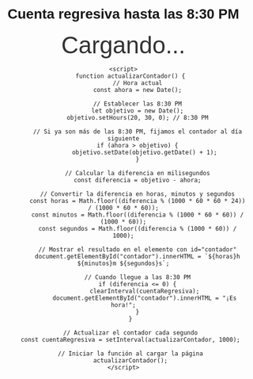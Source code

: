 <!DOCTYPE html>
<html lang="es">
<head>
    <meta charset="UTF-8">
    <meta name="viewport" content="width=device-width, initial-scale=1.0">
    <title>Cuenta regresiva hasta las 8:30 PM</title>
    <style>
        body {
            font-family: Arial, sans-serif;
            text-align: center;
            margin-top: 50px;
        }
        #contador {
            font-size: 48px;
            color: #333;
        }
    </style>
</head>
<body>
    <h1>Cuenta regresiva hasta las 8:30 PM</h1>
    <div id="contador">Cargando...</div>

    <script>
        function actualizarContador() {
            // Hora actual
            const ahora = new Date();
            
            // Establecer las 8:30 PM
            let objetivo = new Date();
            objetivo.setHours(20, 30, 0); // 8:30 PM

            // Si ya son más de las 8:30 PM, fijamos el contador al día siguiente
            if (ahora > objetivo) {
                objetivo.setDate(objetivo.getDate() + 1);
            }

            // Calcular la diferencia en milisegundos
            const diferencia = objetivo - ahora;

            // Convertir la diferencia en horas, minutos y segundos
            const horas = Math.floor((diferencia % (1000 * 60 * 60 * 24)) / (1000 * 60 * 60));
            const minutos = Math.floor((diferencia % (1000 * 60 * 60)) / (1000 * 60));
            const segundos = Math.floor((diferencia % (1000 * 60)) / 1000);

            // Mostrar el resultado en el elemento con id="contador"
            document.getElementById("contador").innerHTML = `${horas}h ${minutos}m ${segundos}s`;

            // Cuando llegue a las 8:30 PM
            if (diferencia <= 0) {
                clearInterval(cuentaRegresiva);
                document.getElementById("contador").innerHTML = "¡Es hora!";
            }
        }

        // Actualizar el contador cada segundo
        const cuentaRegresiva = setInterval(actualizarContador, 1000);

        // Iniciar la función al cargar la página
        actualizarContador();
    </script>
</body>
</html>
